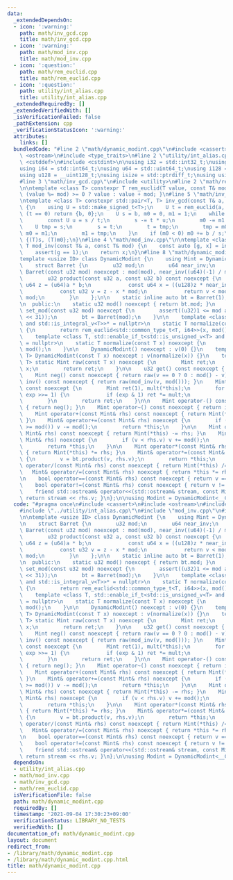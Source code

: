 ```yaml
---
data:
  _extendedDependsOn:
  - icon: ':warning:'
    path: math/inv_gcd.cpp
    title: math/inv_gcd.cpp
  - icon: ':warning:'
    path: math/mod_inv.cpp
    title: math/mod_inv.cpp
  - icon: ':question:'
    path: math/rem_euclid.cpp
    title: math/rem_euclid.cpp
  - icon: ':question:'
    path: utility/int_alias.cpp
    title: utility/int_alias.cpp
  _extendedRequiredBy: []
  _extendedVerifiedWith: []
  _isVerificationFailed: false
  _pathExtension: cpp
  _verificationStatusIcon: ':warning:'
  attributes:
    links: []
  bundledCode: "#line 2 \"math/dynamic_modint.cpp\"\n#include <cassert>\n#include\
    \ <ostream>\n#include <type_traits>\n#line 2 \"utility/int_alias.cpp\"\n#include\
    \ <cstddef>\n#include <cstdint>\n\nusing i32 = std::int32_t;\nusing u32 = std::uint32_t;\n\
    using i64 = std::int64_t;\nusing u64 = std::uint64_t;\nusing i128 = __int128_t;\n\
    using u128 = __uint128_t;\nusing isize = std::ptrdiff_t;\nusing usize = std::size_t;\n\
    #line 3 \"math/inv_gcd.cpp\"\n#include <utility>\n#line 2 \"math/rem_euclid.cpp\"\
    \n\ntemplate <class T> constexpr T rem_euclid(T value, const T& mod) { return\
    \ (value %= mod) >= 0 ? value : value + mod; }\n#line 5 \"math/inv_gcd.cpp\"\n\
    \ntemplate <class T> constexpr std::pair<T, T> inv_gcd(const T& a, const T& b)\
    \ {\n    using U = std::make_signed_t<T>;\n    U t = rem_euclid(a, b);\n    if\
    \ (t == 0) return {b, 0};\n    U s = b, m0 = 0, m1 = 1;\n    while (t != 0) {\n\
    \        const U u = s / t;\n        s -= t * u;\n        m0 -= m1 * u;\n    \
    \    U tmp = s;\n        s = t;\n        t = tmp;\n        tmp = m0;\n       \
    \ m0 = m1;\n        m1 = tmp;\n    }\n    if (m0 < 0) m0 += b / s;\n    return\
    \ {(T)s, (T)m0};\n}\n#line 4 \"math/mod_inv.cpp\"\n\ntemplate <class T> constexpr\
    \ T mod_inv(const T& a, const T& mod) {\n    const auto [g, x] = inv_gcd(a, mod);\n\
    \    assert(g == 1);\n    return x;\n}\n#line 8 \"math/dynamic_modint.cpp\"\n\n\
    template <usize ID> class DynamicModint {\n    using Mint = DynamicModint;\n\n\
    \    struct Barret {\n        u32 mod;\n        u64 near_inv;\n        explicit\
    \ Barret(const u32 mod) noexcept : mod(mod), near_inv((u64)(-1) / mod + 1) {}\n\
    \        u32 product(const u32 a, const u32 b) const noexcept {\n            const\
    \ u64 z = (u64)a * b;\n            const u64 x = ((u128)z * near_inv) >> 64;\n\
    \            const u32 v = z - x * mod;\n            return v < mod ? v : v +\
    \ mod;\n        }\n    };\n\n    static inline auto bt = Barret(1);\n    u32 v;\n\
    \n  public:\n    static u32 mod() noexcept { return bt.mod; }\n    static void\
    \ set_mod(const u32 mod) noexcept {\n        assert((u32)1 <= mod and mod <= ((u32)1\
    \ << 31));\n        bt = Barret(mod);\n    }\n\n    template <class T, std::enable_if_t<std::is_signed_v<T>\
    \ and std::is_integral_v<T>>* = nullptr>\n    static T normalize(const T x) noexcept\
    \ {\n        return rem_euclid<std::common_type_t<T, i64>>(x, mod());\n    }\n\
    \    template <class T, std::enable_if_t<std::is_unsigned_v<T> and std::is_integral_v<T>>*\
    \ = nullptr>\n    static T normalize(const T x) noexcept {\n        return x %\
    \ mod();\n    }\n\n    DynamicModint() noexcept : v(0) {}\n    template <class\
    \ T> DynamicModint(const T x) noexcept : v(normalize(x)) {}\n    template <class\
    \ T> static Mint raw(const T x) noexcept {\n        Mint ret;\n        ret.v =\
    \ x;\n        return ret;\n    }\n\n    u32 get() const noexcept { return v; }\n\
    \    Mint neg() const noexcept { return raw(v == 0 ? 0 : mod() - v); }\n    Mint\
    \ inv() const noexcept { return raw(mod_inv(v, mod())); }\n    Mint pow(u64 exp)\
    \ const noexcept {\n        Mint ret(1), mult(*this);\n        for (; exp > 0;\
    \ exp >>= 1) {\n            if (exp & 1) ret *= mult;\n            mult *= mult;\n\
    \        }\n        return ret;\n    }\n\n    Mint operator-() const noexcept\
    \ { return neg(); }\n    Mint operator~() const noexcept { return inv(); }\n\n\
    \    Mint operator+(const Mint& rhs) const noexcept { return Mint(*this) += rhs;\
    \ }\n    Mint& operator+=(const Mint& rhs) noexcept {\n        if ((v += rhs.v)\
    \ >= mod()) v -= mod();\n        return *this;\n    }\n\n    Mint operator-(const\
    \ Mint& rhs) const noexcept { return Mint(*this) -= rhs; }\n    Mint& operator-=(const\
    \ Mint& rhs) noexcept {\n        if (v < rhs.v) v += mod();\n        v -= rhs.v;\n\
    \        return *this;\n    }\n\n    Mint operator*(const Mint& rhs) const noexcept\
    \ { return Mint(*this) *= rhs; }\n    Mint& operator*=(const Mint& rhs) noexcept\
    \ {\n        v = bt.product(v, rhs.v);\n        return *this;\n    }\n\n    Mint\
    \ operator/(const Mint& rhs) const noexcept { return Mint(*this) /= rhs; }\n \
    \   Mint& operator/=(const Mint& rhs) noexcept { return *this *= rhs.inv(); }\n\
    \n    bool operator==(const Mint& rhs) const noexcept { return v == rhs.v; }\n\
    \    bool operator!=(const Mint& rhs) const noexcept { return v != rhs.v; }\n\
    \    friend std::ostream& operator<<(std::ostream& stream, const Mint& rhs) {\
    \ return stream << rhs.v; }\n};\n\nusing Modint = DynamicModint<__COUNTER__>;\n"
  code: "#pragma once\n#include <cassert>\n#include <ostream>\n#include <type_traits>\n\
    #include \"../utility/int_alias.cpp\"\n#include \"mod_inv.cpp\"\n#include \"rem_euclid.cpp\"\
    \n\ntemplate <usize ID> class DynamicModint {\n    using Mint = DynamicModint;\n\
    \n    struct Barret {\n        u32 mod;\n        u64 near_inv;\n        explicit\
    \ Barret(const u32 mod) noexcept : mod(mod), near_inv((u64)(-1) / mod + 1) {}\n\
    \        u32 product(const u32 a, const u32 b) const noexcept {\n            const\
    \ u64 z = (u64)a * b;\n            const u64 x = ((u128)z * near_inv) >> 64;\n\
    \            const u32 v = z - x * mod;\n            return v < mod ? v : v +\
    \ mod;\n        }\n    };\n\n    static inline auto bt = Barret(1);\n    u32 v;\n\
    \n  public:\n    static u32 mod() noexcept { return bt.mod; }\n    static void\
    \ set_mod(const u32 mod) noexcept {\n        assert((u32)1 <= mod and mod <= ((u32)1\
    \ << 31));\n        bt = Barret(mod);\n    }\n\n    template <class T, std::enable_if_t<std::is_signed_v<T>\
    \ and std::is_integral_v<T>>* = nullptr>\n    static T normalize(const T x) noexcept\
    \ {\n        return rem_euclid<std::common_type_t<T, i64>>(x, mod());\n    }\n\
    \    template <class T, std::enable_if_t<std::is_unsigned_v<T> and std::is_integral_v<T>>*\
    \ = nullptr>\n    static T normalize(const T x) noexcept {\n        return x %\
    \ mod();\n    }\n\n    DynamicModint() noexcept : v(0) {}\n    template <class\
    \ T> DynamicModint(const T x) noexcept : v(normalize(x)) {}\n    template <class\
    \ T> static Mint raw(const T x) noexcept {\n        Mint ret;\n        ret.v =\
    \ x;\n        return ret;\n    }\n\n    u32 get() const noexcept { return v; }\n\
    \    Mint neg() const noexcept { return raw(v == 0 ? 0 : mod() - v); }\n    Mint\
    \ inv() const noexcept { return raw(mod_inv(v, mod())); }\n    Mint pow(u64 exp)\
    \ const noexcept {\n        Mint ret(1), mult(*this);\n        for (; exp > 0;\
    \ exp >>= 1) {\n            if (exp & 1) ret *= mult;\n            mult *= mult;\n\
    \        }\n        return ret;\n    }\n\n    Mint operator-() const noexcept\
    \ { return neg(); }\n    Mint operator~() const noexcept { return inv(); }\n\n\
    \    Mint operator+(const Mint& rhs) const noexcept { return Mint(*this) += rhs;\
    \ }\n    Mint& operator+=(const Mint& rhs) noexcept {\n        if ((v += rhs.v)\
    \ >= mod()) v -= mod();\n        return *this;\n    }\n\n    Mint operator-(const\
    \ Mint& rhs) const noexcept { return Mint(*this) -= rhs; }\n    Mint& operator-=(const\
    \ Mint& rhs) noexcept {\n        if (v < rhs.v) v += mod();\n        v -= rhs.v;\n\
    \        return *this;\n    }\n\n    Mint operator*(const Mint& rhs) const noexcept\
    \ { return Mint(*this) *= rhs; }\n    Mint& operator*=(const Mint& rhs) noexcept\
    \ {\n        v = bt.product(v, rhs.v);\n        return *this;\n    }\n\n    Mint\
    \ operator/(const Mint& rhs) const noexcept { return Mint(*this) /= rhs; }\n \
    \   Mint& operator/=(const Mint& rhs) noexcept { return *this *= rhs.inv(); }\n\
    \n    bool operator==(const Mint& rhs) const noexcept { return v == rhs.v; }\n\
    \    bool operator!=(const Mint& rhs) const noexcept { return v != rhs.v; }\n\
    \    friend std::ostream& operator<<(std::ostream& stream, const Mint& rhs) {\
    \ return stream << rhs.v; }\n};\n\nusing Modint = DynamicModint<__COUNTER__>;\n"
  dependsOn:
  - utility/int_alias.cpp
  - math/mod_inv.cpp
  - math/inv_gcd.cpp
  - math/rem_euclid.cpp
  isVerificationFile: false
  path: math/dynamic_modint.cpp
  requiredBy: []
  timestamp: '2021-09-04 17:30:23+09:00'
  verificationStatus: LIBRARY_NO_TESTS
  verifiedWith: []
documentation_of: math/dynamic_modint.cpp
layout: document
redirect_from:
- /library/math/dynamic_modint.cpp
- /library/math/dynamic_modint.cpp.html
title: math/dynamic_modint.cpp
---
```

